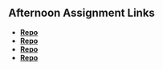 ## Afternoon Assignment Links

* **[Repo](https://github.com/MarkKuzne/scoreboard)**
* **[Repo](https://github.com/MarkKuzne/swarm-game)**
* **[Repo](https://github.com/MarkKuzne/bossMonster)**
* **[Repo](https://github.com/MarkKuzne/<ASSIGNMENT_REPO>)**
